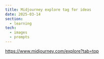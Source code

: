 ```yaml
---
title: Midjourney explore tag for ideas
date: 2025-03-14
section:
  - learning
tech:
  - images
  - prompts
---
```


https://www.midjourney.com/explore?tab=top
